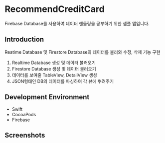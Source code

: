 # RecommendCreditCard

Firebase Database를 사용하여 데이터 핸들링을 공부하기 위한 샘플 앱입니다.

## Introduction
Reatime Database 및 Firestore Database의 데이터를 불러와 수정, 삭제 기능 구현
1. Realtime Database 생성 및 데이터 불러오기
2. Firestore Database 생성 및 데이터 불러오기
3. 데이터를 보여줄 TableView, DetailView 생성
4. JSON형태인 DB의 데이터를 파싱하여 각 뷰에 뿌려주기

## Development Environment
* Swift
* CocoaPods
* Firebase

## Screenshots
